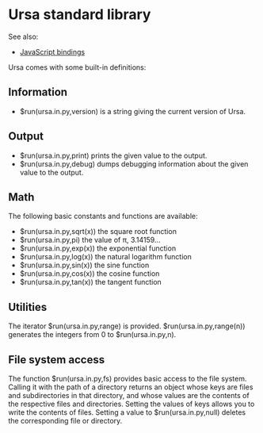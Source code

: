 # Ursa standard library

See also:

* [JavaScript bindings](</jsbindings/index.html>)

Ursa comes with some built-in definitions:

## Information

* $run(ursa.in.py,version) is a string giving the current version of Ursa.

## Output

* $run(ursa.in.py,print) prints the given value to the output.
* $run(ursa.in.py,debug) dumps debugging information about the given value to the output.

## Math

The following basic constants and functions are available:

* $run(ursa.in.py,sqrt(x)) the square root function
* $run(ursa.in.py,pi) the value of π, 3.14159…
* $run(ursa.in.py,exp(x)) the exponential function
* $run(ursa.in.py,log(x)) the natural logarithm function
* $run(ursa.in.py,sin(x)) the sine function
* $run(ursa.in.py,cos(x)) the cosine function
* $run(ursa.in.py,tan(x)) the tangent function

## Utilities

The iterator $run(ursa.in.py,range) is provided. $run(ursa.in.py,range(n)) generates the integers from 0 to $run(ursa.in.py,n).

## File system access

The function $run(ursa.in.py,fs) provides basic access to the file system. Calling it with the path of a directory returns an object whose keys are files and subdirectories in that directory, and whose values are the contents of the respective files and directories. Setting the values of keys allows you to write the contents of files. Setting a value to $run(ursa.in.py,null) deletes the corresponding file or directory.
